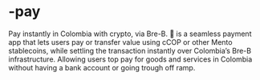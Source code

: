 # -pay
Pay instantly in Colombia with crypto, via Bre-B. 🎈 is a seamless payment app that lets users pay or transfer value using cCOP  or other Mento stablecoins, while settling the transaction instantly over Colombia’s Bre-B infrastructure. Allowing users top pay for goods and services in Colombia without having a bank account or going trough off ramp.
